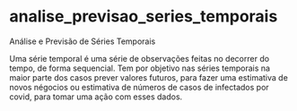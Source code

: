 # analise_previsao_series_temporais
Análise e Previsão de Séries Temporais

Uma série temporal é uma série de observações feitas no decorrer do tempo, de forma sequencial. Tem por objetivo nas séries temporais na maior parte dos casos prever valores futuros, para fazer uma estimativa de novos négocios ou estimativa de números de casos de infectados por covid, para tomar uma ação com esses dados.